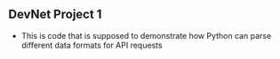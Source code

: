 ## DevNet Project 1
* This is code that is supposed to demonstrate how Python can parse different data formats for API requests